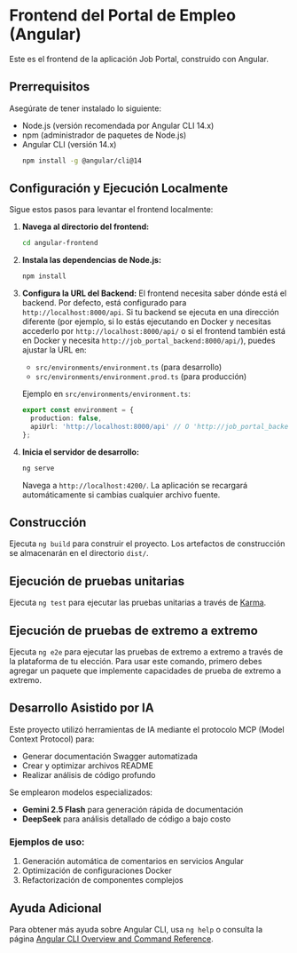 # Frontend del Portal de Empleo (Angular)

Este es el frontend de la aplicación Job Portal, construido con Angular.

## Prerrequisitos

Asegúrate de tener instalado lo siguiente:

*   Node.js (versión recomendada por Angular CLI 14.x)
*   npm (administrador de paquetes de Node.js)
*   Angular CLI (versión 14.x)
    ```bash
    npm install -g @angular/cli@14
    ```

## Configuración y Ejecución Localmente

Sigue estos pasos para levantar el frontend localmente:

1.  **Navega al directorio del frontend:**
    ```bash
    cd angular-frontend
    ```

2.  **Instala las dependencias de Node.js:**
    ```bash
    npm install
    ```

3.  **Configura la URL del Backend:**
    El frontend necesita saber dónde está el backend. Por defecto, está configurado para `http://localhost:8000/api`. Si tu backend se ejecuta en una dirección diferente (por ejemplo, si lo estás ejecutando en Docker y necesitas accederlo por `http://localhost:8000/api/` o si el frontend también está en Docker y necesita `http://job_portal_backend:8000/api/`), puedes ajustar la URL en:
    *   `src/environments/environment.ts` (para desarrollo)
    *   `src/environments/environment.prod.ts` (para producción)

    Ejemplo en `src/environments/environment.ts`:
    ```typescript
    export const environment = {
      production: false,
      apiUrl: 'http://localhost:8000/api' // O 'http://job_portal_backend:8000/api' si el frontend está en Docker
    };
    ```

4.  **Inicia el servidor de desarrollo:**
    ```bash
    ng serve
    ```
    Navega a `http://localhost:4200/`. La aplicación se recargará automáticamente si cambias cualquier archivo fuente.

## Construcción

Ejecuta `ng build` para construir el proyecto. Los artefactos de construcción se almacenarán en el directorio `dist/`.

## Ejecución de pruebas unitarias

Ejecuta `ng test` para ejecutar las pruebas unitarias a través de [Karma](https://karma-runner.github.io).

## Ejecución de pruebas de extremo a extremo

Ejecuta `ng e2e` para ejecutar las pruebas de extremo a extremo a través de la plataforma de tu elección. Para usar este comando, primero debes agregar un paquete que implemente capacidades de prueba de extremo a extremo.

## Desarrollo Asistido por IA

Este proyecto utilizó herramientas de IA mediante el protocolo MCP (Model Context Protocol) para:
- Generar documentación Swagger automatizada
- Crear y optimizar archivos README
- Realizar análisis de código profundo

Se emplearon modelos especializados:
- **Gemini 2.5 Flash** para generación rápida de documentación
- **DeepSeek** para análisis detallado de código a bajo costo

### Ejemplos de uso:
1. Generación automática de comentarios en servicios Angular
2. Optimización de configuraciones Docker
3. Refactorización de componentes complejos

## Ayuda Adicional

Para obtener más ayuda sobre Angular CLI, usa `ng help` o consulta la página [Angular CLI Overview and Command Reference](https://angular.io/cli).

